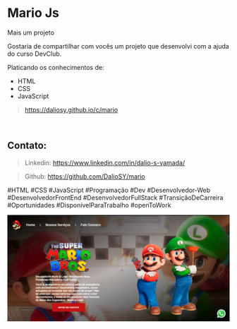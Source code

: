<h1>Mario Js</h1>

<p>Mais um projeto</p>
<p>Gostaria de compartilhar com vocês um projeto que desenvolvi com a ajuda do curso DevClub.</p>
<p>Platicando os conhecimentos de:</p>
<ul>
        <li>HTML</li>
        <li>CSS</li>
        <li>JavaScript</li>
</ul>

> https://daliosy.github.io/c/mario

<br>

<h2>Contato:</h2>

> Linkedin: https://www.linkedin.com/in/dalio-s-yamada/

> Github: https://github.com/DalioSY/mario


#HTML #CSS #JavaScript #Programação  #Dev #Desenvolvedor-Web #DesenvolvedorFrontEnd #DesenvolvedorFullStack #TransiçãoDeCarreira #Oportunidades #DisponívelParaTrabalho #openToWork

<img src="./assets/mario-web.png"/>